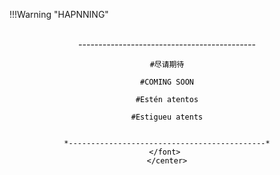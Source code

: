 
!!!Warning "HAPNNING"
    <center>
    <font color="black">     
    *--------------------------------------------*

    #尽请期待

    #COMING SOON

    #Estén atentos

    #Estigueu atents


    *--------------------------------------------*
    </font> 
    </center>